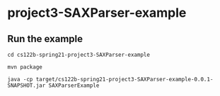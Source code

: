# project3-SAXParser-example

## Run the example

`cd cs122b-spring21-project3-SAXParser-example`

`mvn package`

`java -cp target/cs122b-spring21-project3-SAXParser-example-0.0.1-SNAPSHOT.jar SAXParserExample`
